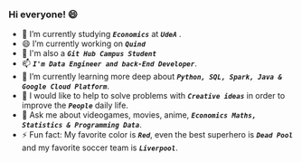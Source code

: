 ### Hi everyone! 😄

- 🔭 I’m currently studying  ***`Economics`*** at ***`UdeA`*** .
- 😄 I’m currently working on ***`Quind`***
- 🚩 I'm also a  ***`Git Hub Campus Student`***
- 📫  ***`I'm Data Engineer and back-End Developer`***.
- 🌱 I’m currently learning more deep about  ***`Python, SQL, Spark, Java & Google Cloud Platform`***.
- 👯 I would like to help to solve problems with  ***`Creative ideas`*** in order to improve the  ***`People`*** daily life.
- 💬 Ask me about videogames, movies, anime,  ***`Economics Maths, Statistics & Programming Data`***.
- ⚡ Fun fact: My favorite color is ***`Red`***, even the best superhero is ***`Dead Pool`*** and my favorite soccer team is ***`Liverpool`***.

<!--
**TeusM224/TeusM224** is a ✨ _special_ ✨ repository because its `README.md` (this file) appears on your GitHub profile.

Here are some ideas to get you started:

- 🔭 I’m currently working on ...
- 🌱 I’m currently learning ...
- 👯 I’m looking to collaborate on ...
- 🤔 I’m looking for help with ...
- 💬 Ask me about ...
- 📫 How to reach me: ...
- 😄 Pronouns: ...
- ⚡ Fun fact: ...
-->
